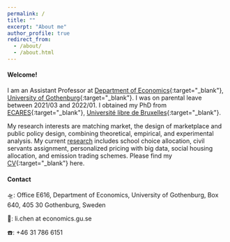 ```yaml
---
permalink: /
title: ""
excerpt: "About me"
author_profile: true
redirect_from:
  - /about/
  - /about.html
---
```


#### Welcome!

I am an Assistant Professor at [Department of Economics](https://economics.handels.gu.se/english){:target="_blank"}, [University of Gothenburg](http://www.gu.se/english){:target="_blank"}. I was on parental leave between 2021/03 and 2022/01. I obtained my PhD from [ECARES](http://ecares.org){:target="_blank"}, [Université libre de Bruxelles](http://www.ulb.ac.be/){:target="_blank"}.

My research interests are matching market, the design of marketplace and public policy design, combining theoretical, empirical, and experimental analysis.
My current [research](https://lichen999.github.io/research/) includes school choice allocation, civil servants assignment, personalized pricing with big data, social housing allocation, and emission trading schemes. Please find my [CV](https://lichen999.github.io/CV_lichen.pdf){:target="_blank"} here.

#### Contact

🛸: Office E616, Department of Economics,
University of Gothenburg,
Box 640, 405 30 Gothenburg, Sweden

📧: li.chen at economics.gu.se

☎️: +46 31 786 6151
